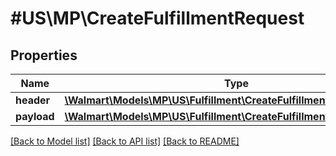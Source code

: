 # #US\MP\CreateFulfillmentRequest

## Properties

Name | Type | Description | Notes
------------ | ------------- | ------------- | -------------
**header** | [**\Walmart\Models\MP\US\Fulfillment\CreateFulfillmentRequestHeader**](CreateFulfillmentRequestHeader.md) |  |
**payload** | [**\Walmart\Models\MP\US\Fulfillment\CreateFulfillmentRequestPayload**](CreateFulfillmentRequestPayload.md) |  |


[[Back to Model list]](../) [[Back to API list]](../../Api/US/MP) [[Back to README]](../../README.md)
